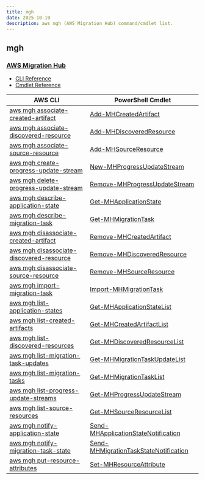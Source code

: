 ```yaml
---
title: mgh
date: 2025-10-10
description: aws mgh (AWS Migration Hub) command/cmdlet list.
---
```


## mgh

### [AWS Migration Hub](https://aws.amazon.com/migration-hub/)

* [CLI Reference](https://awscli.amazonaws.com/v2/documentation/api/latest/reference/mgh/index.html)
* [Cmdlet Reference](https://docs.aws.amazon.com/powershell/latest/reference/items/AWS_Migration_Hub_cmdlets.html)

|AWS CLI|PowerShell Cmdlet|
|----|----|
|[aws mgh associate-created-artifact](https://awscli.amazonaws.com/v2/documentation/api/latest/reference/mgh/associate-created-artifact.html)|[Add-MHCreatedArtifact](https://docs.aws.amazon.com/powershell/latest/reference/items/Add-MHCreatedArtifact.html)|
|[aws mgh associate-discovered-resource](https://awscli.amazonaws.com/v2/documentation/api/latest/reference/mgh/associate-discovered-resource.html)|[Add-MHDiscoveredResource](https://docs.aws.amazon.com/powershell/latest/reference/items/Add-MHDiscoveredResource.html)|
|[aws mgh associate-source-resource](https://awscli.amazonaws.com/v2/documentation/api/latest/reference/mgh/associate-source-resource.html)|[Add-MHSourceResource](https://docs.aws.amazon.com/powershell/latest/reference/items/Add-MHSourceResource.html)|
|[aws mgh create-progress-update-stream](https://awscli.amazonaws.com/v2/documentation/api/latest/reference/mgh/create-progress-update-stream.html)|[New-MHProgressUpdateStream](https://docs.aws.amazon.com/powershell/latest/reference/items/New-MHProgressUpdateStream.html)|
|[aws mgh delete-progress-update-stream](https://awscli.amazonaws.com/v2/documentation/api/latest/reference/mgh/delete-progress-update-stream.html)|[Remove-MHProgressUpdateStream](https://docs.aws.amazon.com/powershell/latest/reference/items/Remove-MHProgressUpdateStream.html)|
|[aws mgh describe-application-state](https://awscli.amazonaws.com/v2/documentation/api/latest/reference/mgh/describe-application-state.html)|[Get-MHApplicationState](https://docs.aws.amazon.com/powershell/latest/reference/items/Get-MHApplicationState.html)|
|[aws mgh describe-migration-task](https://awscli.amazonaws.com/v2/documentation/api/latest/reference/mgh/describe-migration-task.html)|[Get-MHMigrationTask](https://docs.aws.amazon.com/powershell/latest/reference/items/Get-MHMigrationTask.html)|
|[aws mgh disassociate-created-artifact](https://awscli.amazonaws.com/v2/documentation/api/latest/reference/mgh/disassociate-created-artifact.html)|[Remove-MHCreatedArtifact](https://docs.aws.amazon.com/powershell/latest/reference/items/Remove-MHCreatedArtifact.html)|
|[aws mgh disassociate-discovered-resource](https://awscli.amazonaws.com/v2/documentation/api/latest/reference/mgh/disassociate-discovered-resource.html)|[Remove-MHDiscoveredResource](https://docs.aws.amazon.com/powershell/latest/reference/items/Remove-MHDiscoveredResource.html)|
|[aws mgh disassociate-source-resource](https://awscli.amazonaws.com/v2/documentation/api/latest/reference/mgh/disassociate-source-resource.html)|[Remove-MHSourceResource](https://docs.aws.amazon.com/powershell/latest/reference/items/Remove-MHSourceResource.html)|
|[aws mgh import-migration-task](https://awscli.amazonaws.com/v2/documentation/api/latest/reference/mgh/import-migration-task.html)|[Import-MHMigrationTask](https://docs.aws.amazon.com/powershell/latest/reference/items/Import-MHMigrationTask.html)|
|[aws mgh list-application-states](https://awscli.amazonaws.com/v2/documentation/api/latest/reference/mgh/list-application-states.html)|[Get-MHApplicationStateList](https://docs.aws.amazon.com/powershell/latest/reference/items/Get-MHApplicationStateList.html)|
|[aws mgh list-created-artifacts](https://awscli.amazonaws.com/v2/documentation/api/latest/reference/mgh/list-created-artifacts.html)|[Get-MHCreatedArtifactList](https://docs.aws.amazon.com/powershell/latest/reference/items/Get-MHCreatedArtifactList.html)|
|[aws mgh list-discovered-resources](https://awscli.amazonaws.com/v2/documentation/api/latest/reference/mgh/list-discovered-resources.html)|[Get-MHDiscoveredResourceList](https://docs.aws.amazon.com/powershell/latest/reference/items/Get-MHDiscoveredResourceList.html)|
|[aws mgh list-migration-task-updates](https://awscli.amazonaws.com/v2/documentation/api/latest/reference/mgh/list-migration-task-updates.html)|[Get-MHMigrationTaskUpdateList](https://docs.aws.amazon.com/powershell/latest/reference/items/Get-MHMigrationTaskUpdateList.html)|
|[aws mgh list-migration-tasks](https://awscli.amazonaws.com/v2/documentation/api/latest/reference/mgh/list-migration-tasks.html)|[Get-MHMigrationTaskList](https://docs.aws.amazon.com/powershell/latest/reference/items/Get-MHMigrationTaskList.html)|
|[aws mgh list-progress-update-streams](https://awscli.amazonaws.com/v2/documentation/api/latest/reference/mgh/list-progress-update-streams.html)|[Get-MHProgressUpdateStream](https://docs.aws.amazon.com/powershell/latest/reference/items/Get-MHProgressUpdateStream.html)|
|[aws mgh list-source-resources](https://awscli.amazonaws.com/v2/documentation/api/latest/reference/mgh/list-source-resources.html)|[Get-MHSourceResourceList](https://docs.aws.amazon.com/powershell/latest/reference/items/Get-MHSourceResourceList.html)|
|[aws mgh notify-application-state](https://awscli.amazonaws.com/v2/documentation/api/latest/reference/mgh/notify-application-state.html)|[Send-MHApplicationStateNotification](https://docs.aws.amazon.com/powershell/latest/reference/items/Send-MHApplicationStateNotification.html)|
|[aws mgh notify-migration-task-state](https://awscli.amazonaws.com/v2/documentation/api/latest/reference/mgh/notify-migration-task-state.html)|[Send-MHMigrationTaskStateNotification](https://docs.aws.amazon.com/powershell/latest/reference/items/Send-MHMigrationTaskStateNotification.html)|
|[aws mgh put-resource-attributes](https://awscli.amazonaws.com/v2/documentation/api/latest/reference/mgh/put-resource-attributes.html)|[Set-MHResourceAttribute](https://docs.aws.amazon.com/powershell/latest/reference/items/Set-MHResourceAttribute.html)|

